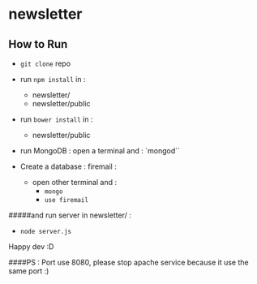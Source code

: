 # newsletter

## How to Run

- `git clone` repo
- run `npm install` in : 
    - newsletter/
    - newsletter/public
- run `bower install` in : 
    - newsletter/public

- run MongoDB : open a terminal and : `mongod``
- Create a database : firemail : 
    - open other terminal and : 
        - `mongo`
        - `use firemail`
        
#####and run server in newsletter/ : 
  - `node server.js`

Happy dev :D

####PS : Port use 8080, please stop apache service because it use the same port :)
